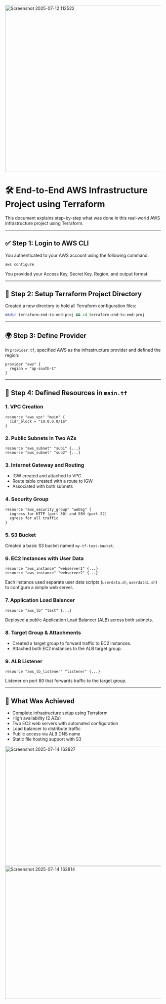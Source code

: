 

<img width="971" height="540" alt="Screenshot 2025-07-12 112522" src="https://github.com/user-attachments/assets/29acc2fc-8a93-4991-8b75-ebd703a395af" />


# 🛠️ End-to-End AWS Infrastructure Project using Terraform

This document explains step-by-step what was done in this real-world AWS infrastructure project using Terraform.

---

## ✅ Step 1: Login to AWS CLI

You authenticated to your AWS account using the following command:

```bash
aws configure
```

You provided your Access Key, Secret Key, Region, and output format.

---

## 📁 Step 2: Setup Terraform Project Directory

Created a new directory to hold all Terraform configuration files:

```bash
mkdir terraform-end-to-end-proj && cd terraform-end-to-end-proj
```

---

## 🌍 Step 3: Define Provider

In `provider.tf`, specified AWS as the infrastructure provider and defined the region:

```hcl
provider "aws" {
  region = "ap-south-1"
}
```

---

## 🔧 Step 4: Defined Resources in `main.tf`

### 1. **VPC Creation**

```hcl
resource "aws_vpc" "main" {
  cidr_block = "10.0.0.0/16"
}
```

### 2. **Public Subnets in Two AZs**

```hcl
resource "aws_subnet" "sub1" {...}
resource "aws_subnet" "sub2" {...}
```

### 3. **Internet Gateway and Routing**

- IGW created and attached to VPC
- Route table created with a route to IGW
- Associated with both subnets

### 4. **Security Group**

```hcl
resource "aws_security_group" "webSg" {
  ingress for HTTP (port 80) and SSH (port 22)
  egress for all traffic
}
```

### 5. **S3 Bucket**

Created a basic S3 bucket named `my-tf-test-bucket`.

### 6. **EC2 Instances with User Data**

```hcl
resource "aws_instance" "webserver1" {...}
resource "aws_instance" "webserver2" {...}
```

Each instance used separate user data scripts (`userdata.sh`, `userdata1.sh`) to configure a simple web server.

### 7. **Application Load Balancer**

```hcl
resource "aws_lb" "test" {...}
```

Deployed a public Application Load Balancer (ALB) across both subnets.

### 8. **Target Group & Attachments**

- Created a target group to forward traffic to EC2 instances.
- Attached both EC2 instances to the ALB target group.

### 9. **ALB Listener**

```hcl
resource "aws_lb_listener" "listener" {...}
```

Listener on port 80 that forwards traffic to the target group.

---

## 🧪 What Was Achieved

- Complete infrastructure setup using Terraform
- High availability (2 AZs)
- Two EC2 web servers with automated configuration
- Load balancer to distribute traffic
- Public access via ALB DNS name
- Static file hosting support with S3


<img width="1358" height="388" alt="Screenshot 2025-07-14 162827" src="https://github.com/user-attachments/assets/60dbf20a-0979-46c8-baed-40cad2b3f7fc" />


<img width="1365" height="430" alt="Screenshot 2025-07-14 162814" src="https://github.com/user-attachments/assets/7d3eac3b-f408-41f6-a24b-ed4b5d8f307d" />


